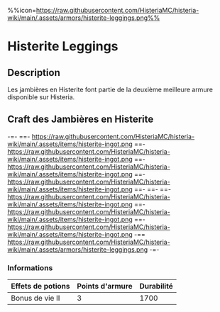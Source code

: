 %%icon=https://raw.githubusercontent.com/HisteriaMC/histeria-wiki/main/.assets/armors/histerite-leggings.png%%
# Histerite Leggings

## Description
Les jambières en Histerite font partie de la deuxième meilleure armure disponible sur Histeria.

## Craft des Jambières en Histerite
-=-
 ==- https://raw.githubusercontent.com/HisteriaMC/histeria-wiki/main/.assets/items/histerite-ingot.png
 ==- https://raw.githubusercontent.com/HisteriaMC/histeria-wiki/main/.assets/items/histerite-ingot.png
 ==- https://raw.githubusercontent.com/HisteriaMC/histeria-wiki/main/.assets/items/histerite-ingot.png
 ==- https://raw.githubusercontent.com/HisteriaMC/histeria-wiki/main/.assets/items/histerite-ingot.png
 ==- 
 ==- 
 ==- https://raw.githubusercontent.com/HisteriaMC/histeria-wiki/main/.assets/items/histerite-ingot.png
 ==- https://raw.githubusercontent.com/HisteriaMC/histeria-wiki/main/.assets/items/histerite-ingot.png
 ==- https://raw.githubusercontent.com/HisteriaMC/histeria-wiki/main/.assets/items/histerite-ingot.png
 -== https://raw.githubusercontent.com/HisteriaMC/histeria-wiki/main/.assets/armors/histerite-leggings.png
-=-

### Informations
| Effets de potions | Points d'armure | Durabilité |
| ----------------- |-----------------|------------|
| Bonus de vie II | 3 | 1700 |